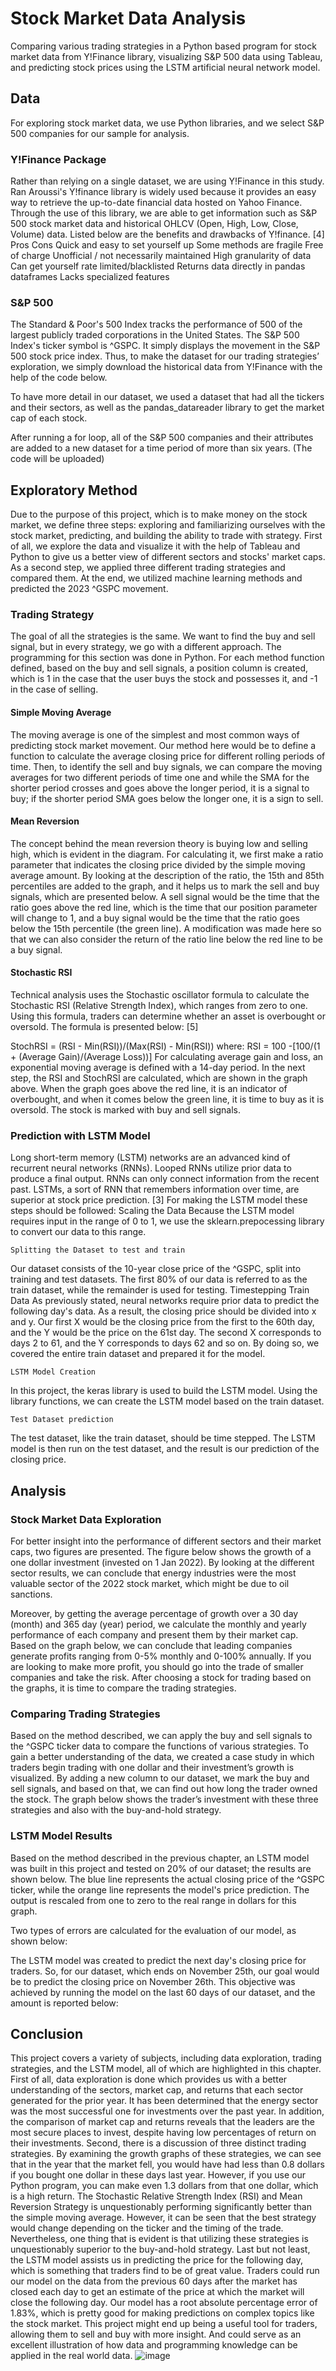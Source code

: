 # Stock Market Data Analysis
Comparing various trading strategies in a Python based program for stock market data from Y!Finance library, visualizing S&amp;P 500 data using Tableau, and predicting stock prices using the LSTM artificial neural network model.



## Data
For exploring stock market data, we use Python libraries, and we select S&P 500 companies for our sample for analysis.
### Y!Finance Package
Rather than relying on a single dataset, we are using Y!Finance in this study. Ran Aroussi's Y!finance library is widely used because it provides an easy way to retrieve the up-to-date financial data hosted on Yahoo Finance. Through the use of this library, we are able to get information such as S&P 500 stock market data and historical OHLCV (Open, High, Low, Close, Volume) data. Listed below are the benefits and drawbacks of Y!finance. [4] 
Pros	Cons
Quick and easy to set yourself up	Some methods are fragile
Free of charge	Unofficial / not necessarily maintained
High granularity of data	Can get yourself rate limited/blacklisted
Returns data directly in pandas dataframes	Lacks specialized features
### S&P 500
The Standard & Poor's 500 Index tracks the performance of 500 of the largest publicly traded corporations in the United States. The S&P 500 Index's ticker symbol is ^GSPC. It simply displays the movement in the S&P 500 stock price index. Thus, to make the dataset for our trading strategies’ exploration, we simply download the historical data from Y!Finance with the help of the code below.
 
To have more detail in our dataset, we used a dataset that had all the tickers and their sectors, as well as the pandas_datareader library to get the market cap of each stock.
 	 
After running a for loop, all of the S&P 500 companies and their attributes are added to a new dataset for a time period of more than six years. (The code will be uploaded)
## Exploratory Method
Due to the purpose of this project, which is to make money on the stock market, we define three steps: exploring and familiarizing ourselves with the stock market, predicting, and building the ability to trade with strategy. First of all, we explore the data and visualize it with the help of Tableau and Python to give us a better view of different sectors and stocks' market caps. As a second step, we applied three different trading strategies and compared them. At the end, we utilized machine learning methods and predicted the 2023 ^GSPC movement.


### Trading Strategy
The goal of all the strategies is the same. We want to find the buy and sell signal, but in every strategy, we go with a different approach. The programming for this section was done in Python. For each method function defined, based on the buy and sell signals, a position column is created, which is 1 in the case that the user buys the stock and possesses it, and -1 in the case of selling.
#### Simple Moving Average 
The moving average is one of the simplest and most common ways of predicting  stock market movement. Our method here would be to define a function to calculate the average closing price for different rolling periods of time. Then, to identify the sell and buy signals, we can compare the moving averages for two different periods of time one and while the SMA for the shorter period crosses and goes above the longer period, it is a signal to buy; if the shorter period SMA goes below the longer one, it is a sign to sell.
 

#### Mean Reversion 
The concept behind the mean reversion theory is buying low and selling high, which is evident in the diagram. For calculating it, we first make a ratio parameter that indicates the closing price divided by the simple moving average amount. By looking at the description of the ratio, the 15th and 85th percentiles are added to the graph, and it helps us to mark the sell and buy signals, which are presented below. A sell signal would be the time that the ratio goes above the red line, which is the time that our position parameter will change to 1, and a buy signal would be the time that the ratio goes below the 15th percentile (the green line). A modification was made here so that we can also consider the return of the ratio line below the red line to be a buy signal. 




#### Stochastic RSI 
Technical analysis uses the Stochastic oscillator formula to calculate the Stochastic RSI (Relative Strength Index), which ranges from zero to one. Using this formula, traders can determine whether an asset is overbought or oversold. The formula is presented below: [5] 

StochRSI =  (RSI - Min(RSI))/(Max(RSI) - Min(RSI)) 
where: RSI = 100 -[100/(1 + (Average Gain)/(Average Loss))]
For calculating average gain and loss, an exponential moving average is defined with a 14-day period. In the next step, the RSI and StochRSI are calculated, which are shown in the graph above. When the graph goes above the red line, it is an indicator of overbought, and when it comes below the green line, it is time to buy as it is oversold. The stock is marked with buy and sell signals.



### Prediction with LSTM Model
Long short-term memory (LSTM) networks are an advanced kind of recurrent neural networks (RNNs). Looped RNNs utilize prior data to produce a final output. RNNs can only connect information from the recent past. LSTMs, a sort of RNN that remembers information over time, are superior at stock price prediction. [3]
For making the LSTM model these steps should be followed:
	Scaling the Data 
Because the LSTM model requires input in the range of 0 to 1, we use the sklearn.prepocessing library to convert our data to this range.
 
	Splitting the Dataset to test and train
Our dataset consists of the 10-year close price of the ^GSPC, split into training and test datasets. The first 80% of our data is referred to as the train dataset, while the remainder is used for testing.
	Timestepping Train Data
As previously stated, neural networks require prior data to predict the following day's data. As a result, the closing price should be divided into x and y. Our first X would be the closing price from the first to the 60th day, and the Y would be the price on the 61st day. The second X corresponds to days 2 to 61, and the Y corresponds to days 62 and so on. By doing so, we covered the entire train dataset and prepared it for the model.
 
	LSTM Model Creation
In this project, the keras library is used to build the LSTM model. Using the library functions, we can create the LSTM model based on the train dataset.
 
	Test Dataset prediction
The test dataset, like the train dataset, should be time stepped. The LSTM model is then run on the test dataset, and the result is our prediction of the closing price.
 	 
## Analysis
### Stock Market Data Exploration
 
For better insight into the performance of different sectors and their market caps, two figures are presented. The figure below shows the growth of a one dollar investment (invested on 1 Jan 2022). By looking at the different sector results, we can conclude that energy industries were the most valuable sector of the 2022 stock market, which might be due to oil sanctions. 
 
Moreover, by getting the average percentage of growth over a 30 day (month) and 365 day (year) period, we calculate the monthly and yearly performance of each company and present them by their market cap. Based on the graph below, we can conclude that leading companies generate profits ranging from 0-5% monthly and 0-100% annually. If you are looking to make more profit, you should go into the trade of smaller companies and take the risk. After choosing a stock for trading based on the graphs, it is time to compare the trading strategies.


### Comparing Trading Strategies
Based on the method described, we can apply the buy and sell signals to the ^GSPC ticker data to compare the functions of various strategies. To gain a better understanding of the data, we created a case study in which traders begin trading with one dollar and their investment’s growth is visualized. By adding a new column to our dataset, we mark the buy and sell signals, and based on that, we can find out how long the trader owned the stock. The graph below shows the trader’s investment with these three strategies and also with the buy-and-hold strategy.

 
### LSTM Model Results
Based on the method described in the previous chapter, an LSTM model was built in this project and tested on 20% of our dataset; the results are shown below. The blue line represents the actual closing price of the ^GSPC ticker, while the orange line represents the model's price prediction. The output is rescaled from one to zero to the real range in dollars for this graph.

 

Two types of errors are calculated for the evaluation of our model, as shown below:
 

The LSTM model was created to predict the next day's closing price for traders. So, for our dataset, which ends on November 25th, our goal would be to predict the closing price on November 26th. This objective was achieved by running the model on the last 60 days of our dataset, and the amount is reported below:
 

## Conclusion
This project covers a variety of subjects, including data exploration, trading strategies, and the LSTM model, all of which are highlighted in this chapter. First of all, data exploration is done which provides us with a better understanding of the sectors, market cap, and returns that each sector generated for the prior year. It has been determined that the energy sector was the most successful one for investments over the past year. In addition, the comparison of market cap and returns reveals that the leaders are the most secure places to invest, despite having low percentages of return on their investments.
Second, there is a discussion of three distinct trading strategies. By examining the growth graphs of these strategies, we can see that in the year that the market fell, you would have had less than 0.8 dollars if you bought one dollar in these days last year. However, if you use our Python program, you can make even 1.3 dollars from that one dollar, which is a high return. The Stochastic Relative Strength Index (RSI) and Mean Reversion Strategy is unquestionably performing significantly better than the simple moving average. However, it can be seen that the best strategy would change depending on the ticker and the timing of the trade. Nevertheless, one thing that is evident is that utilizing these strategies is unquestionably superior to the buy-and-hold strategy.
Last but not least, the LSTM model assists us in predicting the price for the following day, which is something that traders find to be of great value. Traders could run our model on the data from the previous 60 days after the market has closed each day to get an estimate of the price at which the market will close the following day. Our model has a root absolute percentage error of 1.83%, which is pretty good for making predictions on complex topics like the stock market.
This project might end up being a useful tool for traders, allowing them to sell and buy with more insight. And could serve as an excellent illustration of how data and programming knowledge can be applied in the real world data.
![image](https://user-images.githubusercontent.com/88157400/231009918-9864f121-f3ad-40a8-8315-ee7f04bfef33.png)
